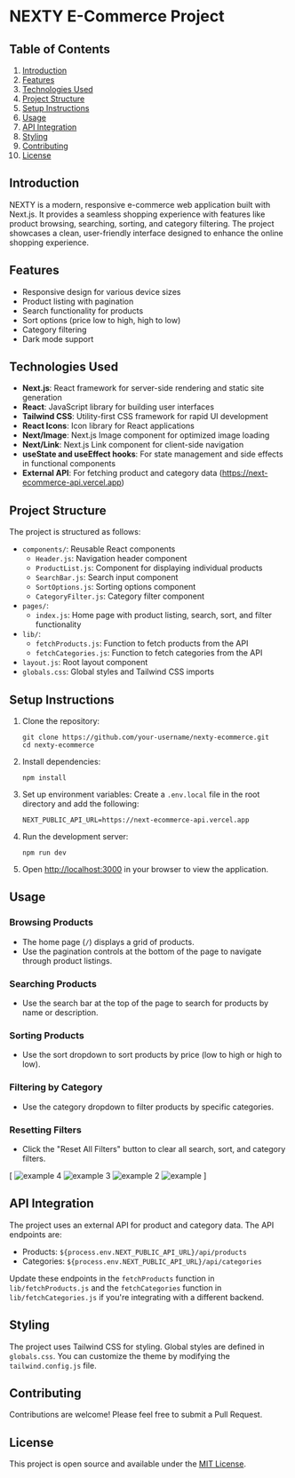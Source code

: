 # NEXTY E-Commerce Project

## Table of Contents

1. [Introduction](#introduction)
2. [Features](#features)
3. [Technologies Used](#technologies-used)
4. [Project Structure](#project-structure)
5. [Setup Instructions](#setup-instructions)
6. [Usage](#usage)
7. [API Integration](#api-integration)
8. [Styling](#styling)
9. [Contributing](#contributing)
10. [License](#license)

## Introduction

NEXTY is a modern, responsive e-commerce web application built with Next.js. It provides a seamless shopping experience with features like product browsing, searching, sorting, and category filtering. The project showcases a clean, user-friendly interface designed to enhance the online shopping experience.

## Features

- Responsive design for various device sizes
- Product listing with pagination
- Search functionality for products
- Sort options (price low to high, high to low)
- Category filtering
- Dark mode support

## Technologies Used

- **Next.js**: React framework for server-side rendering and static site generation
- **React**: JavaScript library for building user interfaces
- **Tailwind CSS**: Utility-first CSS framework for rapid UI development
- **React Icons**: Icon library for React applications
- **Next/Image**: Next.js Image component for optimized image loading
- **Next/Link**: Next.js Link component for client-side navigation
- **useState and useEffect hooks**: For state management and side effects in functional components
- **External API**: For fetching product and category data (https://next-ecommerce-api.vercel.app)

## Project Structure

The project is structured as follows:

- `components/`: Reusable React components
  - `Header.js`: Navigation header component
  - `ProductList.js`: Component for displaying individual products
  - `SearchBar.js`: Search input component
  - `SortOptions.js`: Sorting options component
  - `CategoryFilter.js`: Category filter component
- `pages/`:
  - `index.js`: Home page with product listing, search, sort, and filter functionality
- `lib/`:
  - `fetchProducts.js`: Function to fetch products from the API
  - `fetchCategories.js`: Function to fetch categories from the API
- `layout.js`: Root layout component
- `globals.css`: Global styles and Tailwind CSS imports

## Setup Instructions

1. Clone the repository:

   ```
   git clone https://github.com/your-username/nexty-ecommerce.git
   cd nexty-ecommerce
   ```

2. Install dependencies:

   ```
   npm install
   ```

3. Set up environment variables:
   Create a `.env.local` file in the root directory and add the following:

   ```
   NEXT_PUBLIC_API_URL=https://next-ecommerce-api.vercel.app
   ```

4. Run the development server:

   ```
   npm run dev
   ```

5. Open [http://localhost:3000](http://localhost:3000) in your browser to view the application.

## Usage

### Browsing Products

- The home page (`/`) displays a grid of products.
- Use the pagination controls at the bottom of the page to navigate through product listings.

### Searching Products

- Use the search bar at the top of the page to search for products by name or description.

### Sorting Products

- Use the sort dropdown to sort products by price (low to high or high to low).

### Filtering by Category

- Use the category dropdown to filter products by specific categories.

### Resetting Filters

- Click the "Reset All Filters" button to clear all search, sort, and category filters.

[ ![example 4](https://github.com/user-attachments/assets/1e79a072-3148-4ab3-9f6b-2eb3372be63d)
![example 3](https://github.com/user-attachments/assets/b0775de5-ad94-4d89-8234-93475631539c)
![example 2](https://github.com/user-attachments/assets/3503d57e-9456-4f51-98a7-326c7c9f96e3)
![example](https://github.com/user-attachments/assets/b304e0de-01a3-4107-9abb-5b8e5c3a51f1)
 ]

## API Integration

The project uses an external API for product and category data. The API endpoints are:

- Products: `${process.env.NEXT_PUBLIC_API_URL}/api/products`
- Categories: `${process.env.NEXT_PUBLIC_API_URL}/api/categories`

Update these endpoints in the `fetchProducts` function in `lib/fetchProducts.js` and the `fetchCategories` function in `lib/fetchCategories.js` if you're integrating with a different backend.

## Styling

The project uses Tailwind CSS for styling. Global styles are defined in `globals.css`. You can customize the theme by modifying the `tailwind.config.js` file.

## Contributing

Contributions are welcome! Please feel free to submit a Pull Request.

## License

This project is open source and available under the [MIT License](LICENSE).
